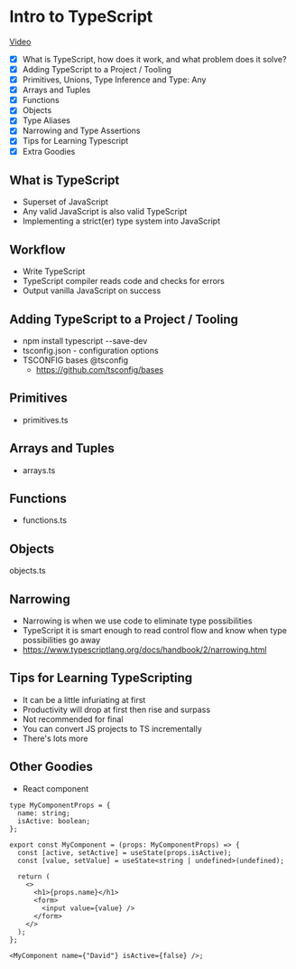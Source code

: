 # Intro to TypeScript

[Video](https://vimeo.com/1074153475/d93a07b6fc)  

- [x] What is TypeScript, how does it work, and what problem does it solve?
- [x] Adding TypeScript to a Project / Tooling
- [x] Primitives, Unions, Type Inference and Type: Any
- [x] Arrays and Tuples
- [x] Functions
- [x] Objects
- [x] Type Aliases
- [x] Narrowing and Type Assertions
- [x] Tips for Learning Typescript
- [x] Extra Goodies

## What is TypeScript

- Superset of JavaScript
- Any valid JavaScript is also valid TypeScript
- Implementing a strict(er) type system into JavaScript

## Workflow

- Write TypeScript
- TypeScript compiler reads code and checks for errors
- Output vanilla JavaScript on success

## Adding TypeScript to a Project / Tooling

- npm install typescript --save-dev
- tsconfig.json - configuration options
- TSCONFIG bases @tsconfig
  - https://github.com/tsconfig/bases

## Primitives

- primitives.ts

## Arrays and Tuples

- arrays.ts

## Functions

- functions.ts

## Objects

objects.ts

## Narrowing

- Narrowing is when we use code to eliminate type possibilities
- TypeScript it is smart enough to read control flow and know when type possibilities go away
- https://www.typescriptlang.org/docs/handbook/2/narrowing.html

## Tips for Learning TypeScripting

- It can be a little infuriating at first
- Productivity will drop at first then rise and surpass
- Not recommended for final
- You can convert JS projects to TS incrementally
- There's lots more

## Other Goodies

- React component

```tsx
type MyComponentProps = {
  name: string;
  isActive: boolean;
};

export const MyComponent = (props: MyComponentProps) => {
  const [active, setActive] = useState(props.isActive);
  const [value, setValue] = useState<string | undefined>(undefined);

  return (
    <>
      <h1>{props.name}</h1>
      <form>
        <input value={value} />
      </form>
    </>
  );
};

<MyComponent name={"David"} isActive={false} />;
```